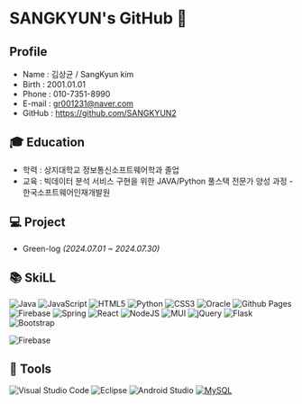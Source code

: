 # SANGKYUN's GitHub 👋

## Profile 
- Name : 김상균 / SangKyun kim
- Birth : 2001.01.01
- Phone : 010-7351-8990
- E-mail : gr001231@naver.com
- GitHub : https://github.com/SANGKYUN2

## 🎓 Education
- 학력 : 상지대학교 정보통신소프트웨어학과 졸업
- 교육 : 빅데이터 분석 서비스 구현을 위한 JAVA/Python 풀스택 전문가 양성 과정 - 한국소프트웨어인재개발원

## 💻 Project
- Green-log _(2024.07.01 ~ 2024.07.30)_

## 📚 SkiLL
![Java](https://img.shields.io/badge/java-%23ED8B00.svg?style=for-the-badge&logo=openjdk&logoColor=white)
![JavaScript](https://img.shields.io/badge/javascript-%23323330.svg?style=for-the-badge&logo=javascript&logoColor=%23F7DF1E)
![HTML5](https://img.shields.io/badge/html5-%23E34F26.svg?style=for-the-badge&logo=html5&logoColor=white)
![Python](https://img.shields.io/badge/python-3670A0?style=for-the-badge&logo=python&logoColor=ffdd54)
![CSS3](https://img.shields.io/badge/css3-%231572B6.svg?style=for-the-badge&logo=css3&logoColor=white)
	![Oracle](https://img.shields.io/badge/Oracle-F80000?style=for-the-badge&logo=oracle&logoColor=white)
 ![Github Pages](https://img.shields.io/badge/github%20pages-121013?style=for-the-badge&logo=github&logoColor=white)
 	![Firebase](https://img.shields.io/badge/firebase-%23039BE5.svg?style=for-the-badge&logo=firebase)
  ![Spring](https://img.shields.io/badge/spring-%236DB33F.svg?style=for-the-badge&logo=spring&logoColor=white)
  ![React](https://img.shields.io/badge/react-%2320232a.svg?style=for-the-badge&logo=react&logoColor=%2361DAFB)
  ![NodeJS](https://img.shields.io/badge/node.js-6DA55F?style=for-the-badge&logo=node.js&logoColor=white)
  ![MUI](https://img.shields.io/badge/MUI-%230081CB.svg?style=for-the-badge&logo=mui&logoColor=white)
  ![jQuery](https://img.shields.io/badge/jquery-%230769AD.svg?style=for-the-badge&logo=jquery&logoColor=white)
  	![Flask](https://img.shields.io/badge/flask-%23000.svg?style=for-the-badge&logo=flask&logoColor=white)
   ![Bootstrap](https://img.shields.io/badge/bootstrap-%238511FA.svg?style=for-the-badge&logo=bootstrap&logoColor=white)
   
   ![Firebase](https://img.shields.io/badge/firebase-a08021?style=for-the-badge&logo=firebase&logoColor=ffcd34)

## 🔨 Tools
![Visual Studio Code](https://img.shields.io/badge/Visual%20Studio%20Code-0078d7.svg?style=for-the-badge&logo=visual-studio-code&logoColor=white)
![Eclipse](https://img.shields.io/badge/Eclipse-FE7A16.svg?style=for-the-badge&logo=Eclipse&logoColor=white)
![Android Studio](https://img.shields.io/badge/android%20studio-346ac1?style=for-the-badge&logo=android%20studio&logoColor=white)
[![MySQL](https://img.shields.io/badge/mysql-4479A1.svg?style=for-the-badge&logo=mysql&logoColor=white)](https://github.com/user-attachments/assets/028ab7a7-e28b-46be-baec-a768e81db9ab)

